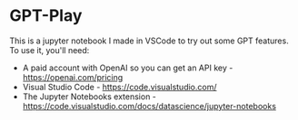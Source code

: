 # GPT-Play
This is a jupyter notebook I made in VSCode to try out some GPT features. To use it, you'll need:
- A paid account with OpenAI so you can get an API key - https://openai.com/pricing
- Visual Studio Code - https://code.visualstudio.com/
- The Jupyter Notebooks extension - https://code.visualstudio.com/docs/datascience/jupyter-notebooks
